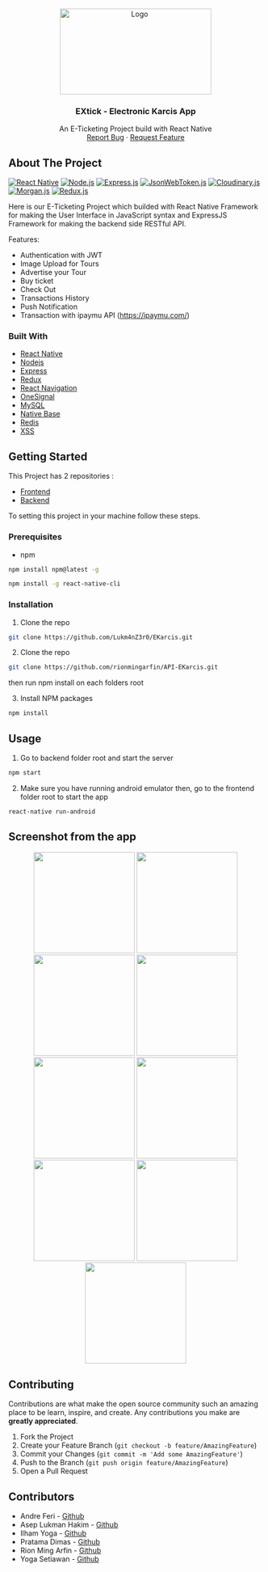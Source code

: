 <!-- PROJECT LOGO -->
<br />
<p align="center">
  <a href="https://github.com/Lukm4nZ3r0/EKarcis">
    <img src="https://github.com/Lukm4nZ3r0/EKarcis/blob/master/EXtik%20Logo%20(1)%20edit.png" alt="Logo" width="300" height="170">
  </a>

  <h3 align="center">EXtick - Electronic Karcis App</h3>

  <p align="center">
    An E-Ticketing Project build with React Native
    <br />
    <a href="https://github.com/Lukm4nZ3r0/EKarcis/issues">Report Bug</a>
    ·
    <a href="https://github.com/Lukm4nZ3r0/EKarcis/issues">Request Feature</a>
  </p>
</p>

<!-- ABOUT THE PROJECT -->
## About The Project
[![React Native](https://img.shields.io/badge/React%20Native-0.60-blue.svg?style=rounded-square)](https://facebook.github.io/react-native/)
[![Node.js](https://img.shields.io/badge/Node.js-v.10.16-green.svg?style=rounded-square)](https://nodejs.org/)
[![Express.js](https://img.shields.io/badge/Express.js-v.4.17.1-grey.svg?style=rounded-square)](https://expressjs.com/)
[![JsonWebToken.js](https://img.shields.io/badge/JsonWebToken.js-v.8.5.1-orange.svg?style=rounded-square)](https://www.npmjs.com/package/jsonwebtoken)
[![Cloudinary.js](https://img.shields.io/badge/Cloudinary.js-v.1.14.0-blue.svg?style=rounded-square)](https://cloudinary.com/)
[![Morgan.js](https://img.shields.io/badge/Morgan.js-v.1.9.1-orange.svg?style=rounded-square)](https://www.npmjs.com/package/morgan)
[![Redux.js](https://img.shields.io/badge/Redux.js-4.0.1-purple.svg?style=rounded-square)](https://redux.js.org/)


Here is our E-Ticketing Project which builded with React Native Framework for making the User Interface in JavaScript syntax and ExpressJS Framework for making the backend side RESTful API.

Features:
* Authentication with JWT
* Image Upload for Tours
* Advertise your Tour
* Buy ticket
* Check Out
* Transactions History
* Push Notification
* Transaction with ipaymu API (https://ipaymu.com/)


### Built With
* [React Native](https://facebook.github.io/react-native/)
* [Nodejs](https://nodejs.org/)
* [Express](https://expressjs.com/)
* [Redux](https://redux.js.org/)
* [React Navigation](https://reactnavigation.org/)
* [OneSignal](https://onesignal.com)
* [MySQL](https://www.mysql.com//)
* [Native Base](https://nativebase.io/)
* [Redis](https://redis.io/)
* [XSS](https://www.owasp.org/index.php/Cross-site_Scripting_(XSS))



<!-- GETTING STARTED -->
## Getting Started

This Project has 2 repositories :
* [Frontend](https://github.com/Lukm4nZ3r0/EKarcis)
* [Backend](https://github.com/rionmingarfin/API-EKarcis)

To setting this project in your machine follow these steps.


### Prerequisites


* npm
```sh
npm install npm@latest -g
```
```sh
npm install -g react-native-cli
```

### Installation

1. Clone the repo
```sh
git clone https://github.com/Lukm4nZ3r0/EKarcis.git
```
2. Clone the repo
```sh
git clone https://github.com/rionmingarfin/API-EKarcis.git
```
then run npm install on each folders root

3. Install NPM packages
```sh
npm install
```

<!-- USAGE EXAMPLES -->
## Usage

1. Go to backend folder root and start the server
```sh
npm start
```
2. Make sure you have running android emulator then, go to the frontend folder root to start the app
```sh
react-native run-android
```
## Screenshot from the app
<p align='center'>
  <span>
  <img src='https://github.com/Lukm4nZ3r0/EKarcis/blob/master/Screenshot_2019-07-30-08-57-12.png' width=200 />
  <img src='https://github.com/Lukm4nZ3r0/EKarcis/blob/master/Screenshot_2019-07-30-08-58-11.png' width=200 />
  <img src='https://github.com/Lukm4nZ3r0/EKarcis/blob/master/Screenshot_2019-07-30-08-58-24.png' width=200 />
  <img src='https://github.com/Lukm4nZ3r0/EKarcis/blob/master/Screenshot_2019-07-30-08-58-28.png' width=200 />
  <img src='https://github.com/Lukm4nZ3r0/EKarcis/blob/master/Screenshot_2019-07-30-08-58-45.png' width=200 />
  <img src='https://github.com/Lukm4nZ3r0/EKarcis/blob/master/Screenshot_2019-07-30-08-58-54.png' width=200 />
  <img src='https://github.com/Lukm4nZ3r0/EKarcis/blob/master/Screenshot_2019-07-30-08-59-20.png' width=200 />
  <img src='https://github.com/Lukm4nZ3r0/EKarcis/blob/master/Screenshot_2019-07-30-08-59-34.png' width=200 />
  <img src='https://github.com/Lukm4nZ3r0/EKarcis/blob/master/Screenshot_2019-07-30-08-59-46.png' width=200 />
  </span>
</p>

<!-- CONTRIBUTING -->
## Contributing

Contributions are what make the open source community such an amazing place to be learn, inspire, and create. Any contributions you make are **greatly appreciated**.

1. Fork the Project
2. Create your Feature Branch (`git checkout -b feature/AmazingFeature`)
3. Commit your Changes (`git commit -m 'Add some AmazingFeature'`)
4. Push to the Branch (`git push origin feature/AmazingFeature`)
5. Open a Pull Request


<!-- CONTACT -->
## Contributors

* Andre Feri - [Github](https://github.com/andreferi3)
* Asep Lukman Hakim - [Github](https://github.com/Lukm4nZ3r0)
* Ilham Yoga - [Github](https://github.com/ilhamyoga)
* Pratama Dimas - [Github](https://github.com/Sam1D)
* Rion Ming Arfin - [Github](https://github.com/rionmingarfin/)
* Yoga Setiawan - [Github](https://github.com/arioki1)


